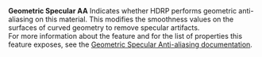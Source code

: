 <tr>
<td><strong>Geometric Specular AA</strong></td>
<td></td>
<td></td>
<td>Indicates whether HDRP performs geometric anti-aliasing on this material. This modifies the smoothness values on the surfaces of curved geometry to remove specular artifacts.<br/>For more information about the feature and for the list of properties this feature exposes, see the <a href="Geometric-Specular-Anti-Aliasing.md">Geometric Specular Anti-aliasing documentation</a>.</td>
</tr>
